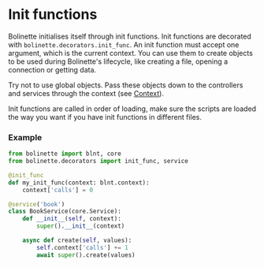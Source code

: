 # Init functions

Bolinette initialises itself through init functions. Init functions are decorated with `bolinette.decorators.init_func`.
An init function must accept one argument, which is the current context.
You can use them to create objects to be used during Bolinette's lifecycle, like creating a file, opening a connection
or getting data.

Try not to use global objects. Pass these objects down to the controllers and services through the context
(see [Context](./context.md#custom-registration)).

Init functions are called in order of loading, make sure the scripts are loaded the way you want if you have init
functions in different files.

### Example

```python
from bolinette import blnt, core
from bolinette.decorators import init_func, service

@init_func
def my_init_func(context: blnt.context):
    context['calls'] = 0

@service('book')
class BookService(core.Service):
    def __init__(self, context):
        super().__init__(context)

    async def create(self, values):
        self.context['calls'] += 1
        await super().create(values)
```
